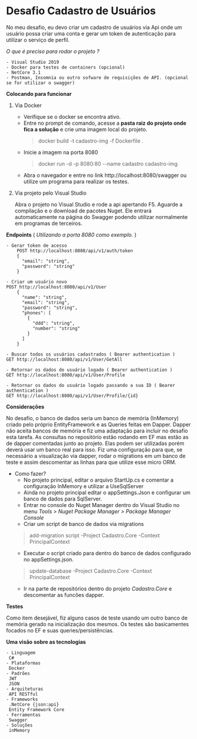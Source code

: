 # Desafio Cadastro de Usuários

No meu desafio, eu devo criar um cadastro de usuários via Api onde um usuário possa criar uma conta e gerar um token de autenticação para utilizar o serviço de perfil.
	
*O que é preciso para rodar o projeto ?*

	- Visual Studio 2019
	- Docker para testes de containers (opcional)
	- NetCore 3.1
	- Postman, Insomnia ou outro sofware de requisições de API. (opcional se for utilizar o swagger)
	
**Colocando para funcionar**

1) Via Docker
 
	- Verifique se o docker se encontra ativo.
	- Entre no prompt de comando, acesse a **pasta raiz do projeto onde fica a solução** e crie uma imagem local do projeto.
		> docker build -t cadastro-img -f Dockerfile .
	- Inicie a imagem na porta 8080
		> docker run -d -p 8080:80 --name cadastro cadastro-img
	- Abra o navegador e entre no link http://localhost:8080/swagger ou utilize um programa para realizar os testes.

2) Via projeto pelo Visual Studio
	
	Abra o projeto no Visual Studio e rode a api apertando F5.
	Aguarde a compilação e o download de pacotes Nuget.
	Ele entrará automaticamente na página do Swagger podendo utilizar normalmente em programas de terceiros.

**Endpoints** ( *Utilizando a porta 8080 como exemplo.* )
	
	- Gerar token de acesso
		POST http://localhost:8080/api/v1/auth/token  
		{
		  "email": "string",
		  "password": "string"
		}
		
	- Criar um usuário novo
	POST http://localhost:8080/api/v1/User
		{
		  "name": "string",
		  "email": "string",
		  "password": "string",
		  "phones": [
		    {
		      "ddd": "string",
		      "number": "string"
		    }
		  ]
		}
		
	- Buscar todos os usuários cadastrados ( Bearer authentication )
	GET http://localhost:8080/api/v1/User/GetAll 
	
	- Retornar os dados do usuário logado ( Bearer authentication )
	GET http://localhost:8080/api/v1/User/Profile
	
	- Retornar os dados do usuário logado passando a sua ID ( Bearer authentication )
	GET http://localhost:8080/api/v1/User/Profile/{id}

**Considerações**

No desafio, o banco de dados seria um banco de memória (InMemory) criado pelo próprio EntityFramework e as Queries feitas em Dapper.
Dapper não aceita bancos de memória e fiz uma adaptação para incluir no desafio esta tarefa.
As consultas no repositório estão rodando em EF mas estão as de dapper comentadas junto ao projeto. Elas podem ser utilizadas porém deverá usar 
um banco real para isso.
Fiz uma configuração para que, se necessário a visualização via dapper, rodar o migrations em um banco de teste e assim 
descomentar as linhas para que utilize esse micro ORM.

- Como fazer?
	- No projeto principal, editar o arquivo StartUp.cs e comentar a configuração InMemory e utilizar a UseSqlServer
	- Ainda no projeto principal editar o appSettings.Json e configurar um banco de dados para SqlServer.
  - Entrar no console do Nuget Manager dentro do Visual Studio no menu *Tools > Nuget Package Manager > Package Manager Console*
  - Criar um script de banco de dados via migrations 
  > add-migration script -Project Cadastro.Core -Context PrincipalContext
  - Executar o script criado para dentro do banco de dados configurado no appSettings.json.
  > update-database -Project Cadastro.Core -Context PrincipalContext
	- Ir na parte de repositórios dentro do projeto *Cadastro.Core* e descomentar as funcões dapper.
	
**Testes**

Como item desejável, fiz alguns casos de teste usando um outro banco de memória gerado na inicialização dos mesmos.
Os testes são basicamentes focados no EF e suas queries/persistências.

**Uma visão sobre as tecnologias**

	- Linguagem
	 C#
	- Plataformas
	 Docker
	- Padrões
	 JWT
	 JSON
	- Arquiteturas
	 API RESTful
	- Frameworks
	 .NetCore {json:api}
	 Entity Framework Core
	- Ferramentas
	 Swagger
	- Soluções
	 inMemory
